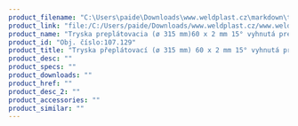 ```yaml
---
product_filename: "C:\Users\paide\Downloads\www.weldplast.cz\markdown\tryska-preplatovaci-o-315-mm-60-x-2-mm-15-vyhnuta-pro-bitumeny.md"
product_link: "file:/C:/Users/paide/Downloads/www.weldplast.cz/www.weldplast.cz/sk/tryska-preplatovaci-o-315-mm-60-x-2-mm-15-vyhnuta-pro-bitumeny"
product_name: "Tryska preplátovacia (ø 315 mm)60 x 2 mm 15° vyhnutá pre bitumeny"
product_id: "Obj. číslo:107.129"
product_title: "Tryska přeplátovací (ø 315 mm) 60 x 2 mm 15° vyhnutá pro bitumeny | Weldplast"
product_desc: ""
product_specs: ""
product_downloads: ""
product_href: ""
product_desc_2: ""
product_accessories: ""
product_similar: ""
---
```

